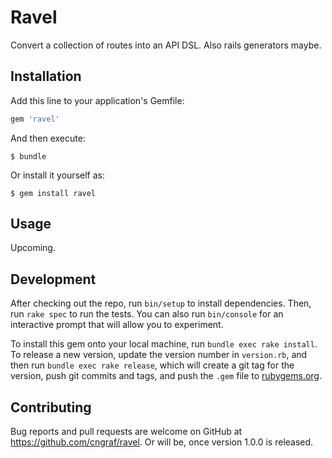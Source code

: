 # Ravel

Convert a collection of routes into an API DSL. Also rails generators maybe.

## Installation

Add this line to your application's Gemfile:

```ruby
gem 'ravel'
```

And then execute:

    $ bundle

Or install it yourself as:

    $ gem install ravel

## Usage

Upcoming.

## Development

After checking out the repo, run `bin/setup` to install dependencies. Then, run `rake spec` to run the tests. You can also run `bin/console` for an interactive prompt that will allow you to experiment.

To install this gem onto your local machine, run `bundle exec rake install`. To release a new version, update the version number in `version.rb`, and then run `bundle exec rake release`, which will create a git tag for the version, push git commits and tags, and push the `.gem` file to [rubygems.org](https://rubygems.org).

## Contributing

Bug reports and pull requests are welcome on GitHub at https://github.com/cngraf/ravel. Or will be, once version 1.0.0 is released.

